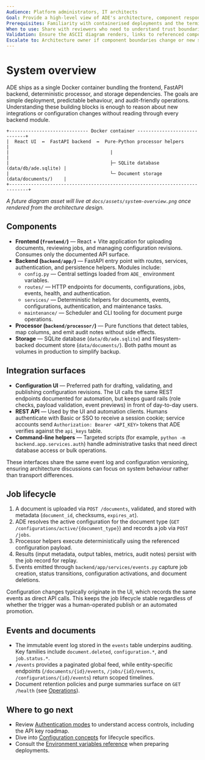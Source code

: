 ```yaml
---
Audience: Platform administrators, IT architects
Goal: Provide a high-level view of ADE's architecture, component responsibilities, and job lifecycle for evaluation and onboarding.
Prerequisites: Familiarity with containerised deployments and the terminology defined in the [ADE glossary](../../ADE_GLOSSARY.md).
When to use: Share with reviewers who need to understand trust boundaries, component roles, and how documents flow through ADE.
Validation: Ensure the ASCII diagram renders, links to referenced components resolve, and descriptions align with the current codebase.
Escalate to: Architecture owner if component boundaries change or new services are added.
---
```


# System overview

ADE ships as a single Docker container bundling the frontend, FastAPI backend, deterministic processor, and storage dependencies. The goals are simple deployment, predictable behaviour, and audit-friendly operations. Understanding these building blocks is enough to reason about new integrations or configuration changes without reading through every backend module.

```
+----------------------------- Docker container -----------------------------+
|  React UI  ↔  FastAPI backend  ↔  Pure-Python processor helpers             |
|                                     |                                       |
|                                     ├─ SQLite database  (data/db/ade.sqlite) |
|                                     └─ Document storage (data/documents/)    |
+-----------------------------------------------------------------------------+
```

_A future diagram asset will live at `docs/assets/system-overview.png` once rendered from the architecture design._

## Components

- **Frontend (`frontend/`)** — React + Vite application for uploading documents, reviewing jobs, and managing configuration revisions. Consumes only the documented API surface.
- **Backend (`backend/app/`)** — FastAPI entry point with routes, services, authentication, and persistence helpers. Modules include:
  - `config.py` — Central settings loaded from `ADE_` environment variables.
  - `routes/` — HTTP endpoints for documents, configurations, jobs, events, health, and authentication.
  - `services/` — Deterministic helpers for documents, events, configurations, authentication, and maintenance tasks.
  - `maintenance/` — Scheduler and CLI tooling for document purge operations.
- **Processor (`backend/processor/`)** — Pure functions that detect tables, map columns, and emit audit notes without side effects.
- **Storage** — SQLite database (`data/db/ade.sqlite`) and filesystem-backed document store (`data/documents/`). Both paths mount as volumes in production to simplify backup.

## Integration surfaces

- **Configuration UI** — Preferred path for drafting, validating, and publishing configuration revisions. The UI calls the same REST endpoints documented for automation, but keeps guard rails (role checks, payload validation, event previews) in front of day-to-day users.
- **REST API** — Used by the UI and automation clients. Humans authenticate with Basic or SSO to receive a session cookie; service accounts send `Authorization: Bearer <API_KEY>` tokens that ADE verifies against the `api_keys` table.
- **Command-line helpers** — Targeted scripts (for example, `python -m backend.app.services.auth`) handle administrative tasks that need direct database access or bulk operations.

These interfaces share the same event log and configuration versioning, ensuring architecture discussions can focus on system behaviour rather than transport differences.

## Job lifecycle

1. A document is uploaded via `POST /documents`, validated, and stored with metadata (`document_id`, checksums, `expires_at`).
2. ADE resolves the active configuration for the document type (`GET /configurations/active/{document_type}`) and records a job via `POST /jobs`.
3. Processor helpers execute deterministically using the referenced configuration payload.
4. Results (input metadata, output tables, metrics, audit notes) persist with the job record for replay.
5. Events emitted through `backend/app/services/events.py` capture job creation, status transitions, configuration activations, and document deletions.

Configuration changes typically originate in the UI, which records the same events as direct API calls. This keeps the job lifecycle stable regardless of whether the trigger was a human-operated publish or an automated promotion.

## Events and documents

- The immutable event log stored in the `events` table underpins auditing. Key families include `document.deleted`, `configuration.*`, and `job.status.*`.
- `/events` provides a paginated global feed, while entity-specific endpoints (`/documents/{id}/events`, `/jobs/{id}/events`, `/configurations/{id}/events`) return scoped timelines.
- Document retention policies and purge summaries surface on `GET /health` (see [Operations](../operations/README.md)).

## Where to go next

- Review [Authentication modes](../security/authentication-modes.md) to understand access controls, including the API key roadmap.
- Dive into [Configuration concepts](../configuration/concepts.md) for lifecycle specifics.
- Consult the [Environment variables reference](../reference/environment-variables.md) when preparing deployments.
